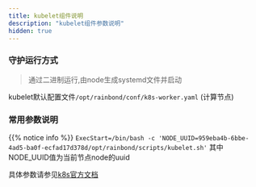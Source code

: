 ```yaml
---
title: kubelet组件说明
description: "kubelet组件参数说明"
hidden: true
---
```



### 守护运行方式

> 通过二进制运行,由node生成systemd文件并启动   

kubelet默认配置文件`/opt/rainbond/conf/k8s-worker.yaml` (计算节点)

### 常用参数说明

{{% notice info %}}
`ExecStart=/bin/bash -c 'NODE_UUID=959eba4b-6bbe-4ad5-ba0f-ecfad17d378d/opt/rainbond/scripts/kubelet.sh'`
其中NODE_UUID值为当前节点node的uuid


具体参数请参见[k8s官方文档](https://v1-10.docs.kubernetes.io/docs/home/)



